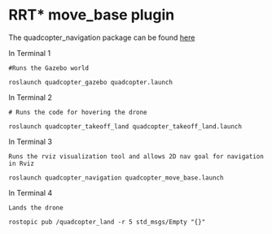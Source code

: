 # RRT* move_base plugin

The quadcopter_navigation package can be found [here](https://github.com/Akashleena/quadcopter_motion_planning)


In Terminal 1
```
#Runs the Gazebo world

roslaunch quadcopter_gazebo quadcopter.launch
```

In Terminal 2

```
# Runs the code for hovering the drone

roslaunch quadcopter_takeoff_land quadcopter_takeoff_land.launch

```

In Terminal 3

```
Runs the rviz visualization tool and allows 2D nav goal for navigation in Rviz

roslaunch quadcopter_navigation quadcopter_move_base.launch

```

In Terminal 4

```
Lands the drone

rostopic pub /quadcopter_land -r 5 std_msgs/Empty "{}"

```

